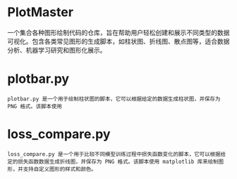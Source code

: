 # PlotMaster
一个集合各种图形绘制代码的仓库，旨在帮助用户轻松创建和展示不同类型的数据可视化。包含各类常见图形的生成脚本，如柱状图、折线图、散点图等，适合数据分析、机器学习研究和图形化展示。

# plotbar.py
    plotbar.py 是一个用于绘制柱状图的脚本，它可以根据给定的数据生成柱状图，并保存为 PNG 格式。该脚本使用 


# loss_compare.py
    loss_compare.py 是一个用于比较不同模型训练过程中损失函数变化的脚本，它可以根据给定的损失函数数据生成折线图，并保存为 PNG 格式。该脚本使用 matplotlib 库来绘制图形，并支持自定义图形的样式和颜色。
